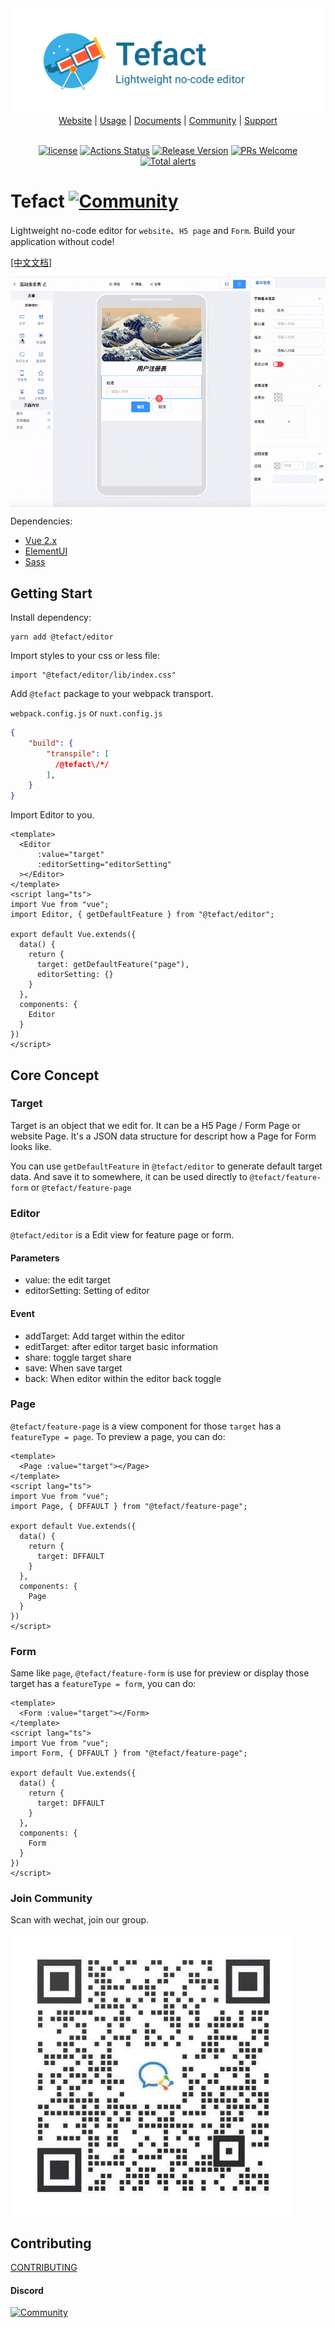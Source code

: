 <div align="center">
  <img src="./docs/assets/images/logo-banner-2.png">
</div>
<div align="center">
  <a href="https://staringos.com">Website</a> | 
  <a href="http://saas.staringos.com">Usage</a> | 
  <a href="https://staringos.com/docs">Documents</a> | 
  <a href="https://staringos.com/docs/join-us">Community</a> | 
  <a href="https://staringos.com/docs/join-us">Support</a>
</div>

<br />

<div align="center">

[![license](https://img.shields.io/badge/license-MIT-brightgreen.svg?style=flat)](https://github.com/Tefact/tefact-saas)
[![Actions Status](https://github.com/tefact/tefact-saas/workflows/deploy/badge.svg)](https://github.com/tefact/tefact-saas/actions)
[![Release Version](https://img.shields.io/badge/release-0.0.1-green.svg)](https://github.com/Tefact/tefact-saas/releases)
[![PRs Welcome](https://img.shields.io/badge/PRs-welcome-brightgreen.svg)](https://github.com/Tefact/tefact-saas/pulls)
[![Total alerts](https://img.shields.io/lgtm/alerts/g/Tefact/tefact-saas.svg?logo=lgtm&logoWidth=18)](https://lgtm.com/projects/g/Tefact/tefact-saas/alerts/)

</div>

# Tefact [![Community](https://img.shields.io/discord/733027681184251937.svg?style=flat&label=Join%20Community&color=7289DA)](https://discord.gg/7V5vnHW2)

Lightweight no-code editor for `website`、`H5 page` and `Form`. Build your application without code!

<a href="./README-CN.md">[中文文档]</a>

<img src="./docs/assets/images/show.gif" align="center">

Dependencies:

- [Vue 2.x](https://github.com/vuejs/vue)
- [ElementUI](https://github.com/ElemeFE/element)
- [Sass](https://github.com/sass/sass)

## Getting Start

Install dependency:

```shell script
yarn add @tefact/editor
```

Import styles to your css or less file:

```vue
import "@tefact/editor/lib/index.css"
```

Add `@tefact` package to your webpack transport.

`webpack.config.js` or `nuxt.config.js`

```json
{
    "build": {
        "transpile": [
          /@tefact\/*/
        ],
    }
}
```

Import Editor to you.

```vue
<template>
  <Editor
      :value="target"
      :editorSetting="editorSetting"
  ></Editor>
</template>
<script lang="ts">
import Vue from "vue";
import Editor, { getDefaultFeature } from "@tefact/editor";

export default Vue.extends({
  data() {
    return {
      target: getDefaultFeature("page"),
      editorSetting: {}
    }
  },
  components: {
    Editor
  }
})
</script>
```

## Core Concept

### Target

Target is an object that we edit for. It can be a H5 Page / Form Page or website Page. It's a JSON data structure for descript how a Page for Form looks like.

You can use `getDefaultFeature` in `@tefact/editor` to generate default target data. And save it to somewhere, it can be used directly to `@tefact/feature-form` or `@tefact/feature-page`

### Editor

`@tefact/editor` is a Edit view for feature page or form. 

#### Parameters

- value: the edit target
- editorSetting: Setting of editor

#### Event

- addTarget: Add target within the editor
- editTarget: after editor target basic information
- share: toggle target share
- save: When save target
- back: When editor within the editor back toggle

### Page

`@tefact/feature-page` is a view component for those `target` has a `featureType = page`. To preview a page, you can do:

```vue
<template>
  <Page :value="target"></Page>
</template>
<script lang="ts">
import Vue from "vue";
import Page, { DFFAULT } from "@tefact/feature-page";

export default Vue.extends({
  data() {
    return {
      target: DFFAULT
    }
  },
  components: {
    Page
  }
})
</script>
```

### Form

Same like `page`, `@tefact/feature-form` is use for preview or display those target has a `featureType = form`, you can do:

```vue
<template>
  <Form :value="target"></Form>
</template>
<script lang="ts">
import Vue from "vue";
import Form, { DFFAULT } from "@tefact/feature-page";

export default Vue.extends({
  data() {
    return {
      target: DFFAULT
    }
  },
  components: {
    Form
  }
})
</script>
```

### Join Community

Scan with wechat, join our group.

![qrcode](./docs/assets/images/wechat-group.jpg)

## Contributing

[CONTRIBUTING](./CONTRIBUTING.md)

#### Discord

[![Community](https://img.shields.io/discord/733027681184251937.svg?style=flat&label=Join%20Community&color=7289DA)](https://discord.gg/7V5vnHW2)